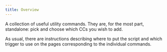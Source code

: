 ```yaml
---
title: Overview
---
```


A collection of useful utility commands. They are, for the most part, standalone: pick and choose which CCs you wish to add.

As usual, there are instructions describing where to put the script and which trigger to use on the pages corresponding to the individual commands.
